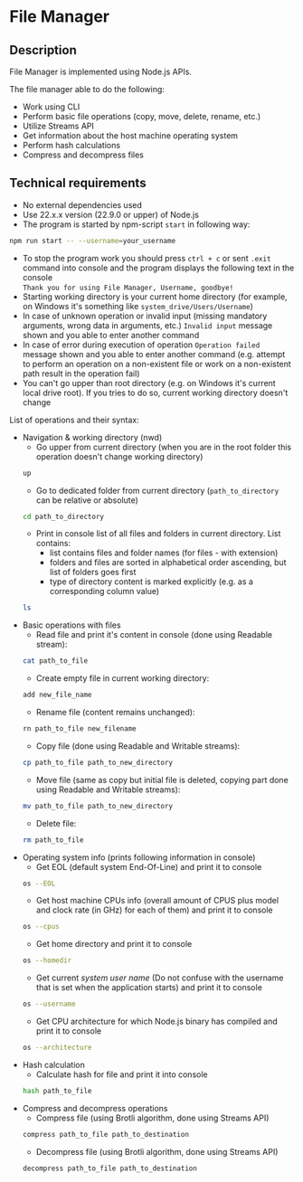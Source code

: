 # File Manager

## Description

File Manager is implemented using Node.js APIs.

The file manager able to do the following:

- Work using CLI
- Perform basic file operations (copy, move, delete, rename, etc.)
- Utilize Streams API
- Get information about the host machine operating system
- Perform hash calculations
- Compress and decompress files

## Technical requirements

- No external dependencies used
- Use 22.x.x version (22.9.0 or upper) of Node.js
- The program is started by npm-script `start` in following way:

```bash
npm run start -- --username=your_username
```

- To stop the program work you should press `ctrl + c` or sent `.exit` command into console and the program displays the following text in the console  
  `Thank you for using File Manager, Username, goodbye!`
- Starting working directory is your current home directory (for example, on Windows it's something like `system_drive/Users/Username`)
- In case of unknown operation or invalid input (missing mandatory arguments, wrong data in arguments, etc.) `Invalid input` message shown and you able to enter another command
- In case of error during execution of operation `Operation failed` message shown and you able to enter another command (e.g. attempt to perform an operation on a non-existent file or work on a non-existent path result in the operation fail)
- You can't go upper than root directory (e.g. on Windows it's current local drive root). If you tries to do so, current working directory doesn't change

List of operations and their syntax:

- Navigation & working directory (nwd)
  - Go upper from current directory (when you are in the root folder this operation doesn't change working directory)
  ```bash
  up
  ```
  - Go to dedicated folder from current directory (`path_to_directory` can be relative or absolute)
  ```bash
  cd path_to_directory
  ```
  - Print in console list of all files and folders in current directory. List contains:
    - list contains files and folder names (for files - with extension)
    - folders and files are sorted in alphabetical order ascending, but list of folders goes first
    - type of directory content is marked explicitly (e.g. as a corresponding column value)
  ```bash
  ls
  ```
- Basic operations with files
  - Read file and print it's content in console (done using Readable stream):
  ```bash
  cat path_to_file
  ```
  - Create empty file in current working directory:
  ```bash
  add new_file_name
  ```
  - Rename file (content remains unchanged):
  ```bash
  rn path_to_file new_filename
  ```
  - Copy file (done using Readable and Writable streams):
  ```bash
  cp path_to_file path_to_new_directory
  ```
  - Move file (same as copy but initial file is deleted, copying part done using Readable and Writable streams):
  ```bash
  mv path_to_file path_to_new_directory
  ```
  - Delete file:
  ```bash
  rm path_to_file
  ```
- Operating system info (prints following information in console)
  - Get EOL (default system End-Of-Line) and print it to console
  ```bash
  os --EOL
  ```
  - Get host machine CPUs info (overall amount of CPUS plus model and clock rate (in GHz) for each of them) and print it to console
  ```bash
  os --cpus
  ```
  - Get home directory and print it to console
  ```bash
  os --homedir
  ```
  - Get current _system user name_ (Do not confuse with the username that is set when the application starts) and print it to console
  ```bash
  os --username
  ```
  - Get CPU architecture for which Node.js binary has compiled and print it to console
  ```bash
  os --architecture
  ```
- Hash calculation
  - Calculate hash for file and print it into console
  ```bash
  hash path_to_file
  ```
- Compress and decompress operations
  - Compress file (using Brotli algorithm, done using Streams API)
  ```bash
  compress path_to_file path_to_destination
  ```
  - Decompress file (using Brotli algorithm, done using Streams API)
  ```bash
  decompress path_to_file path_to_destination
  ```
